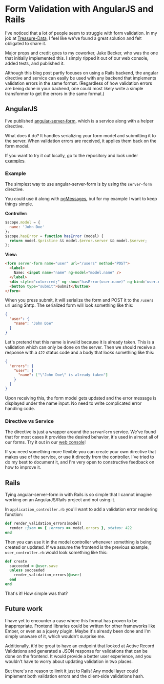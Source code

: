 # Form Validation with AngularJS and Rails

I've noticed that a lot of people seem to struggle with form validation. In my job at [Treasure-Data](www.treasuredata.com), I feel like we've found a great solution and felt obligated to share it.

Major props and credit goes to my coworker, Jake Becker, who was the one that initially implemented this. I simply ripped it out of our web console, added tests, and published it.

Although this blog post partly focuses on using a Rails backend, the angular directive and service can easily be used with any backend that implements validation errors in the same format. (Regardless of how validation errors are being done in your backend, one could most likely write a simple transformer to get the errors in the same format.)

## AngularJS

I've published [angular-server-form](https://github.com/cesarandreu/angular-server-form), which is a service along with a helper directive.

What does it do? It handles serializing your form model and submitting it to the server. When validation errors are received, it applies them back on the form model.

If you want to try it out locally, go to the repository and look under [examples](https://github.com/cesarandreu/angular-server-form#examples).

### Example

The simplest way to use angular-server-form is by using the `server-form` directive.

You could use it along with [ngMessages](https://docs.angularjs.org/api/ngMessages), but for my example I want to keep things simple.

**Controller:**

```javascript
$scope.model = {
  name: 'John Doe'
};
$scope.hasError = function hasError (model) {
  return model.$pristine && model.$error.server && model.$server;
};
```

**View:**

```html
<form server-form name="user" url="/users" method="POST">
  <label>
    Name: <input name="name" ng-model="model.name" />
  </label>
  <div style="color:red;" ng-show="hasError(user.name)" ng-bind='user.name.$server'></div>
  <button type="submit">Submit</button>
</form>
```

When you press submit, it will serialize the form and POST it to the `/users` url using $http.
The serialized form will look something like this:

```json
{
  "user": {
    "name": "John Doe"
  }
}
```

Let's pretend that this name is invalid because it is already taken. This is a validation which can only be done on the server.
Then we should receive a response with a `422` status code and a body that looks something like this:

```json
{
  "errors": {
    "user": {
      "name": ["\"John Doe\" is already taken"]
    }
  }
}
```

Upon receiving this, the form model gets updated and the error message is displayed under the name input. No need to write complicated error handling code.


### Directive vs Service

The directive is just a wrapper around the `serverForm` service. We've found that for most cases it provides the desired behavior, it's used in almost all of our forms. Try it out in our [web console](https://console.treasuredata.com/)!

If you need something more flexible you can create your own directive that makes use of the service, or use it directly from the controller. I've tried to do my best to document it, and I'm very open to constructive feedback on how to improve it.


## Rails

Tying angular-server-form in with Rails is so simple that I cannot imagine working on an AngularJS/Rails project and not using it.

In `application_controller.rb` you'll want to add a validation error rendering function:

```ruby
def render_validation_errors(model)
  render :json => { :errors => model.errors }, status: 422
end
```

Then you can use it in the model controller whenever something is being created or updated.
If we assume the frontend is the previous example, `user_controller.rb` would look something like this:

```ruby
def create
  succeeded = @user.save
  unless succeeded
    render_validation_errors(@user)
  end
end
```

That's it! How simple was that? 


## Future work

I have yet to encounter a case where this format has proven to be inappropriate.
Frontend libraries could be written for other frameworks like Ember, or even as a jquery plugin. Maybe it's already been done and I'm simply unaware of it, which wouldn't surprise me.

Additionally, it'd be great to have an endpoint that looked at Active Record Validations and generated a JSON response for validations that can be done on the frontend. It would provide a better user experience, and you wouldn't have to worry about updating validation in two places.

But there's no reason to limit it just to Rails! Any model layer could implement both validation errors and the client-side validations hash.

